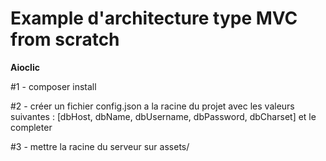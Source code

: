 # Example d'architecture type MVC from scratch

**Aioclic**

#1 - composer install

#2 - créer un fichier config.json a la racine du projet avec les valeurs suivantes : [dbHost, dbName, dbUsername, dbPassword, dbCharset] et le completer

#3 - mettre la racine du serveur sur assets/

